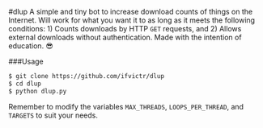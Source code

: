 #dlup
A simple and tiny bot to increase download counts of things on the Internet. Will work for what you want it to as long as it meets the
following conditions: 1) Counts downloads by HTTP `GET` requests, and 2) Allows external downloads without authentication. 
Made with the intention of education. :sunglasses:

###Usage
```sh
$ git clone https://github.com/ifvictr/dlup
$ cd dlup
$ python dlup.py
```
Remember to modify the variables `MAX_THREADS`, `LOOPS_PER_THREAD`, and `TARGETS` to suit your needs.
